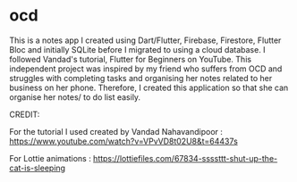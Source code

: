 # ocd
This is a notes app I created using Dart/Flutter, Firebase, Firestore, Flutter Bloc and initially SQLite before I migrated to using a cloud database. I followed Vandad's tutorial, Flutter for Beginners on YouTube. This independent project was inspired by my friend who suffers from OCD and struggles with completing tasks and organising her notes related to her business on her phone. Therefore, I created this application so that she can organise her notes/ to do list easily.

CREDIT:

For the tutorial I used created by Vandad Nahavandipoor : https://www.youtube.com/watch?v=VPvVD8t02U8&t=64437s

For Lottie animations : https://lottiefiles.com/67834-ssssttt-shut-up-the-cat-is-sleeping 
